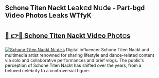 ## Schone Titen Nackt Le𝚊k𝚎d N𝚞𝚍e - Part-bgd Vid𝚎o Photos Le𝚊ks WTfyK

# <h2><a href="http://fb76lup.evod.top/?m=Schone+Titen+Nackt">🔗 👉🔴 Schone Titen Nackt Vid𝚎o Ph𝚘t𝚘s</a></h2>

[![Schone Titen Nackt N𝚞d𝚎s](https://i.imgur.com/8V9OHl7.gif)](http://fb76lup.evod.top/?m=Schone+Titen+Nackt)
Digital influencer Schone Titen Nackt and multimedia artist renowned for sharing lifestyle and dance-related content via solo and collaborative performances and brief vlogs. The public's perception of Schone Titen Nackt has shifted over the years, from a beloved celebrity to a controversial figure. 
